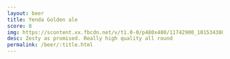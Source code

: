 ```yaml
---
layout: beer
title: Yenda Golden ale
score: 8
img: https://scontent.xx.fbcdn.net/v/t1.0-0/p480x480/11742900_10153438038123745_9100299621440264544_n.jpg?oh=15f7c73d36ed1006a008975538730d1a&oe=5886F04E
desc: Zesty as promised. Really high quality all round
permalink: /beer/:title.html
---
```

